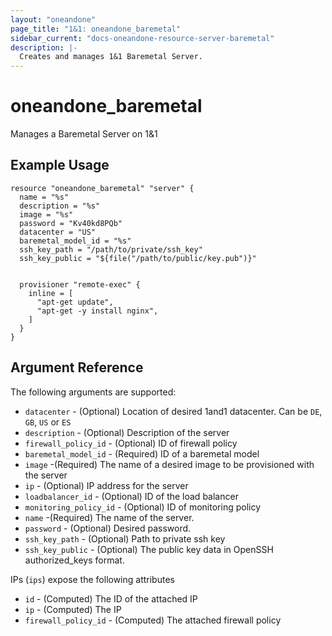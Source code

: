 ```yaml
---
layout: "oneandone"
page_title: "1&1: oneandone_baremetal"
sidebar_current: "docs-oneandone-resource-server-baremetal"
description: |-
  Creates and manages 1&1 Baremetal Server.
---
```


# oneandone\_baremetal

Manages a Baremetal Server on 1&1

## Example Usage

```hcl
resource "oneandone_baremetal" "server" {
  name = "%s"
  description = "%s"
  image = "%s"
  password = "Kv40kd8PQb"
  datacenter = "US"
  baremetal_model_id = "%s"
  ssh_key_path = "/path/to/private/ssh_key"
  ssh_key_public = "${file("/path/to/public/key.pub")}"


  provisioner "remote-exec" {
    inline = [
      "apt-get update",
      "apt-get -y install nginx",
    ]
  }
}
```

## Argument Reference

The following arguments are supported:

* `datacenter` - (Optional) Location of desired 1and1 datacenter. Can be `DE`, `GB`, `US` or `ES`
* `description` - (Optional) Description of the server
* `firewall_policy_id` - (Optional) ID of firewall policy
* `baremetal_model_id` - (Required) ID of a baremetal model
* `image` -(Required) The name of a desired image to be provisioned with the server
* `ip` - (Optional) IP address for the server
* `loadbalancer_id` - (Optional) ID of the load balancer
* `monitoring_policy_id` - (Optional) ID of monitoring policy
* `name` -(Required) The name of the server.
* `password` - (Optional) Desired password.
* `ssh_key_path` - (Optional) Path to private ssh key
* `ssh_key_public` - (Optional) The public key data in OpenSSH authorized_keys format.




IPs (`ips`) expose the following attributes

* `id` - (Computed) The ID of the attached IP
* `ip` - (Computed) The IP
* `firewall_policy_id` - (Computed) The attached firewall policy
